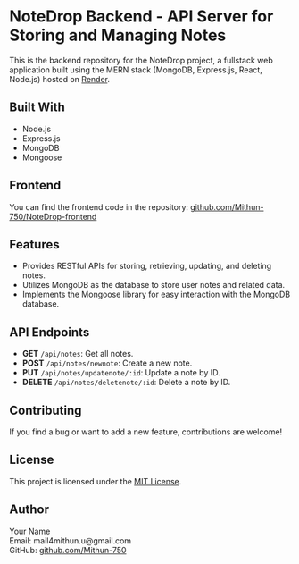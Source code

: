 <h1>NoteDrop Backend - API Server for Storing and Managing Notes</h1>

<p>
  This is the backend repository for the NoteDrop project, a fullstack web application built using the MERN stack (MongoDB, Express.js, React, Node.js) hosted on <a href="https://render.com/">Render</a>.
</p>

<h2>Built With</h2>

<ul>
  <li>Node.js</li>
  <li>Express.js</li>
  <li>MongoDB</li>
  <li>Mongoose</li>
</ul>

<h2>Frontend</h2>
<p>You can find the frontend code in the repository:  <a href="https://github.com/Mithun-750/NoteDrop-frontend">github.com/Mithun-750/NoteDrop-frontend</a></p>

<h2>Features</h2>

<ul>
  <li>Provides RESTful APIs for storing, retrieving, updating, and deleting notes.</li>
  <li>Utilizes MongoDB as the database to store user notes and related data.</li>
  <li>Implements the Mongoose library for easy interaction with the MongoDB database.</li>
</ul>

<h2>API Endpoints</h2>

<ul>
  <li><strong>GET</strong> <code>/api/notes</code>: Get all notes.</li>
  <li><strong>POST</strong> <code>/api/notes/newnote</code>: Create a new note.</li>
  <li><strong>PUT</strong> <code>/api/notes/updatenote/:id</code>: Update a note by ID.</li>
  <li><strong>DELETE</strong> <code>/api/notes/deletenote/:id</code>: Delete a note by ID.</li>
</ul>

<h2>Contributing</h2>

<p>If you find a bug or want to add a new feature, contributions are welcome!</p>

<h2>License</h2>

<p>This project is licensed under the <a href="LICENSE">MIT License</a>.</p>

<h2>Author</h2>

<p>
  Your Name<br>
  Email: mail4mithun.u@gmail.com<br>
  GitHub: <a href="https://github.com/Mithun-750/">github.com/Mithun-750</a>
</p>

